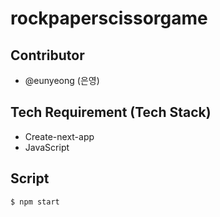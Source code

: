 # rockpaperscissorgame
## Contributor
- @eunyeong (은영)

## Tech Requirement (Tech Stack)
- Create-next-app
- JavaScript

## Script
```
$ npm start
```